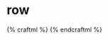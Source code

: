 # row

{% craftml %}
<craft>
  <row>
    <cube></cube>
    <cube></cube>
    <cube></cube>
    <cube></cube>
    <cube></cube>
  </row>
</craft>
{% endcraftml %}
